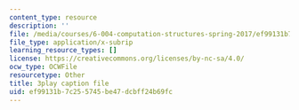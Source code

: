 ```yaml
---
content_type: resource
description: ''
file: /media/courses/6-004-computation-structures-spring-2017/ef99131b7c255745be47dcbff24b69fc_GBL28_Tw6UQ.vtt
file_type: application/x-subrip
learning_resource_types: []
license: https://creativecommons.org/licenses/by-nc-sa/4.0/
ocw_type: OCWFile
resourcetype: Other
title: 3play caption file
uid: ef99131b-7c25-5745-be47-dcbff24b69fc
---
```

